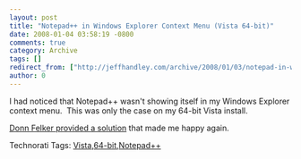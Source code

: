 ```yaml
---
layout: post
title: "Notepad++ in Windows Explorer Context Menu (Vista 64-bit)"
date: 2008-01-04 03:58:19 -0800
comments: true
category: Archive
tags: []
redirect_from: ["http://jeffhandley.com/archive/2008/01/03/notepad-in-windows-explorer-context-menu-vista-64-bit.aspx"].aspx
author: 0
---
```

<!-- more -->
<p>I had noticed that Notepad++ wasn't showing itself in my Windows Explorer context menu.  This was only the case on my 64-bit Vista install.</p>  <p><a href="http://blog.donnfelker.com/2007/03/14/NotepadShortcutsVista64bitUpdate.aspx" target="_blank">Donn Felker provided a solution</a> that made me happy again.</p>  <div class="wlWriterSmartContent" id="scid:0767317B-992E-4b12-91E0-4F059A8CECA8:5e03f413-bacd-4d38-86fc-3c5e148d41bf" style="padding-right: 0px; display: inline; padding-left: 0px; padding-bottom: 0px; margin: 0px; padding-top: 0px">Technorati Tags: <a href="http://technorati.com/tags/Vista" rel="tag">Vista</a>,<a href="http://technorati.com/tags/64-bit" rel="tag">64-bit</a>,<a href="http://technorati.com/tags/Notepad++" rel="tag">Notepad++</a></div>

